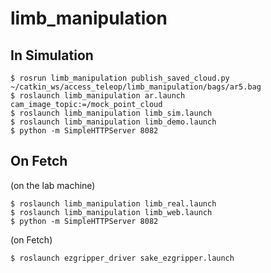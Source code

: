 # limb_manipulation
## In Simulation  
```
$ rosrun limb_manipulation publish_saved_cloud.py ~/catkin_ws/access_teleop/limb_manipulation/bags/ar5.bag  
$ roslaunch limb_manipulation ar.launch cam_image_topic:=/mock_point_cloud  
$ roslaunch limb_manipulation limb_sim.launch  
$ roslaunch limb_manipulation limb_demo.launch  
$ python -m SimpleHTTPServer 8082 
```

## On Fetch  
(on the lab machine)
```
$ roslaunch limb_manipulation limb_real.launch  
$ roslaunch limb_manipulation limb_web.launch  
$ python -m SimpleHTTPServer 8082  
```
(on Fetch)  
```
$ roslaunch ezgripper_driver sake_ezgripper.launch  
```

